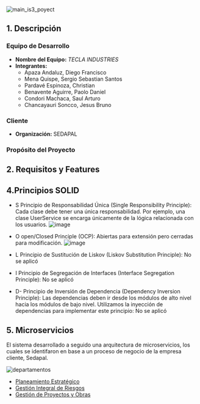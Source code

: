 

![main_is3_poyect](https://github.com/user-attachments/assets/f3f7350d-1aa3-4319-83d4-1e79795f1267)

## 1. Descripción

### Equipo de Desarrollo
- **Nombre del Equipo:** _TECLA INDUSTRIES_
- **Integrantes:**
  - Apaza Andaluz, Diego Francisco
  - Mena Quispe, Sergio Sebastian Santos
  - Pardavé Espinoza, Christian
  - Benavente Aguirre, Paolo Daniel 
  - Condori Machaca, Saul Arturo
  - Chancayauri Soncco, Jesus Bruno

### Cliente
- **Organización:** SEDAPAL

### Propósito del Proyecto




## 2. Requisitos y Features


## 4.Principios SOLID
- S  Principio de Responsabilidad Única (Single Responsibility Principle): Cada clase debe tener una única responsabilidad. Por ejemplo, una clase UserService se encarga únicamente de la lógica relacionada con los usuarios.
![image](https://github.com/user-attachments/assets/b5ac7c43-d446-4ca1-8277-e01f6f9d3d8b)

- O open/Closed Principle (OCP): Abiertas para extensión pero cerradas para modificación.
  ![image](https://github.com/user-attachments/assets/4020b96a-1629-41bd-a3f6-2ac8e045829f)
  
- L Principio de Sustitución de Liskov (Liskov Substitution Principle): No se aplicó

- I Principio de Segregación de Interfaces (Interface Segregation Principle): No se aplicó
  
- D- Principio de Inversión de Dependencia (Dependency Inversion Principle): Las dependencias deben ir desde los módulos de alto nivel hacia los módulos de bajo nivel. Utilizamos la inyección de dependencias para implementar este principio: No se aplicó






## 5. Microservicios

El sistema desarrollado a seguido una arquitectura de microservicios, los cuales se identifaron en base a un proceso de negocio de la empresa cliente, Sedapal.

![departamentos](https://github.com/user-attachments/assets/debe27cc-3f3d-4e59-8580-57f348da97c5)

- [Planeamiento Estratégico](https://github.com/smenaquispe/ISIII/tree/sergio_mena?tab=readme-ov-file)
- [Gestión Integral de Riesgos](https://github.com/smenaquispe/ISIII/tree/christian_pardave?tab=readme-ov-file)
- [Gestión de Proyectos y Obras](https://github.com/smenaquispe/ISIII/tree/bruno?tab=readme-ov-file)


